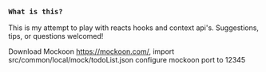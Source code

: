 ### `What is this?`

This is my attempt to play with reacts hooks and context api's. Suggestions, tips, or questions welcomed!

Download Mockoon https://mockoon.com/, import src/common/local/mock/todoList.json
configure mockoon port to 12345
